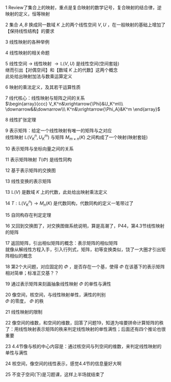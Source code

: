 1 Review了集合上的映射，重点是复合映射的数学记号，复合映射的结合律，逆映射的定义，恒等映射  
  
2 集合 $A,B$ 换成同一数域 $K$ 上的两个线性空间 $V,U$ ，在一般映射的基础上增加了【保持线性结构】的要求  
  
3 线性映射的各种举例  
  
4 线性映射的相关命题  
  
5 线性空间 $\to$ 线性映射 $\to\mathbb{L}(V,U)$ 是线性空间(空间套娃)  
继而引出【对偶空间】和【数域 $K$ 上的代数】这两个概念  
此处给出映射加法与数乘运算定义  
  
6 映射的乘法定义，及其若干运算性质  
  
7 线代核心：线性映射与矩阵之间的关系  
$\begin{array}{ccc}  
V_K^n&\xrightarrow{\Phi}&U_K^m\\\  
\downarrow&&\downarrow\\\  
K^n&\xrightarrow{\Phi_A}&K^m  
\end{array}$  
  
8 线性扩张定理  
  
9 表示矩阵：给定一个线性映射有唯一的矩阵与之对应  
线性映射 $\mathbb{L}(V^n_K,U^m_K)$ 与矩阵 $M_{m\times n}(K)$ 之间构成了一个映射(映射套娃)  
  
10 表示矩阵与坐标向量之间的关系  
  
11 表示矩阵映射 $T(\Phi)$ 是线性同构  
  
12 基于表示矩阵的交换图  
  
13 线性变换的表示矩阵  
  
13  $\mathbb{L}(V)$ 是数域 $K$ 上的代数，此处给出映射乘法定义  
  
14  $T:\mathbb{L}(V^n_K)\rightarrow M_n(K)$ 是代数同构，代数同构的定义一笔带过了  
  
15 自同构存在判定定理  
  
16 又回到交换图了，对交换图做系统说明，算是高潮了，P44，第4.3节线性映射的矩阵  
  
17 返回矩阵，引出相似矩阵的概念：表示矩阵的相似矩阵  
就像从解线性方程入手，引入行列式，矩阵，初等变换类似，饶了一大圈才引出矩阵相似的概念  
  
18 第2个大问题，对应固定的 $\Phi$ ，是否存在一个基，使得 $\Phi$ 在该基下的表示矩阵相对简单；标准正交基？？  
  
19 通过表示矩阵来刻画抽象线性映射 $\Phi$ 的单性与满性  
  
20 像空间，核空间，与线性映射单性，满性的判别  
$\Phi$ 的零度， $\Phi$ 的秩  
  
21 线性映射的限制  
  
22 像空间的维数，和空间的维数，回答了问题19，知道为啥要拼命计算矩阵的秩了：用线性映射表示矩阵的秩来判定线性映射的单性满性；后面还有四个推论也很重要  
  
23 4.4节像与核的中心内容是：通过核空间与列空间的维数，来判定线性映射的单性与满性  
  
24 核空间，像空间的线性表示，感觉4.4节的信息量好大啊  
  
25 不变子空间(下)是习题课，这样上半场就结束了  
